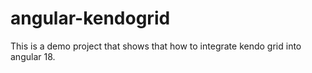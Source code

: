 # angular-kendogrid
This is a demo project that shows that how to integrate kendo grid into angular 18.